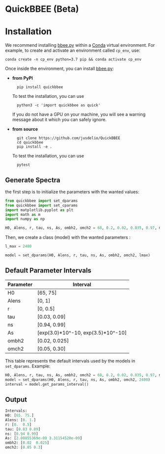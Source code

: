 # QuickBBEE (Beta)

# Installation

We recommend installing [bbee.py](bbee.py) within a [Conda](https://docs.conda.io/projects/conda/en/latest/index.html) virtual environment. 
For example, to create and activate an environment called ``cp_env``, use:

    conda create -n cp_env python=3.7 pip && conda activate cp_env

Once inside the environment, you can install [bbee.py](bbee.py):

- **from PyPI**

        pip install quickbbee

    To test the installation, you can use

        python3 -c 'import quickbbee as quick'
    
    If you do not have a GPU on your machine, you will see a warning message about it which you can safely ignore.

- **from source**

        git clone https://github.com/jusdelio/QuickBBEE
        cd quickbbee
        pip install -e .

    To test the installation, you can use

        pytest


## Generate Spectra

the first step is to initialize the parameters with the wanted values:

```python
from quickbbee import set_dparams
from quickbbee import set_cparams
import matplotlib.pyplot as plt
import math as m
import numpy as np

H0, Alens, r, tau, ns, As, ombh2, omch2 = 68, 0.2, 0.02, 0.035, 0.97, m.exp(3.3)*10**-10, 0.020, 0.05
```

Then, we create a class (model) with the wanted parameters :

```python
l_max = 2400

model = set_dparams(H0, Alens, r, tau, ns, As, ombh2, omch2, lmax)
```


## Default Parameter Intervals

| Parameter | Interval                |
|-----------|-------------------------|
| H0        | [65, 75]                |
| Alens     | [0, 1]                  |
| r         | [0, 0.5]                |
| tau       | [0.03, 0.09]            |
| ns        | [0.94, 0.99]            |
| As        | [exp(3.0)*10^-10, exp(3.5)*10^-10] |
| ombh2     | [0.02, 0.025]           |
| omch2     | [0.05, 0.30]           |

This table represents the default intervals used by the models in `set_dparams`.
Example:

```python
H0, Alens, r, tau, ns, As, ombh2, omch2 = 68, 0.2, 0.02, 0.035, 0.97, m.exp(3.3)*10**-10, 0.020, 0.05
model = set_dparams(H0, Alens, r, tau, ns, As, ombh2, omch2, 2400)
interval = model.get_params_interval()
```


## Output
```python
Intervals:
H0: [65. 75.]
Alens: [0. 1.]
r: [0.  0.5]
tau: [0.03 0.09]
ns: [0.94 0.99]
As: [2.00855369e-09 3.31154520e-09]
ombh2: [0.02  0.025]
omch2: [0.05 0.3]
```
